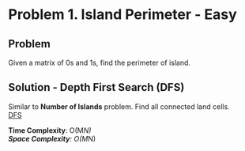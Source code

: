 # Problem 1. Island Perimeter - Easy

## Problem
Given a matrix of 0s and 1s, find the perimeter of island.

## Solution - Depth First Search (DFS)
Similar to **Number of Islands** problem. Find all connected land cells. <br />
[DFS](https://github.com/jecjung520/Algorithm/blob/main/Coding%20Patterns/Islands%20-%20Matrix%20Traversal/Problem%201.%20Island%20Perimeter%20-%20Easy/islandPerimeter.cc)

**Time Complexity**: O(M*N) <br />
**Space Complexity**: O(M*N)
